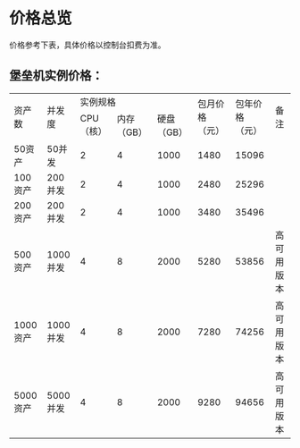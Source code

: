 # 价格总览

价格参考下表，具体价格以控制台扣费为准。

## 堡垒机实例价格：

<table>
   <tr>
      <td rowspan="2" colspan="1">资产数</td>
      <td rowspan="2" colspan="1">并发度</td>
      <td colspan="3">实例规格</td>
      <td rowspan="2" colspan="1">包月价格（元）</td>
      <td rowspan="2" colspan="1">包年价格（元）</td>
      <td rowspan="2" colspan="1">备注</td>
   </tr>
   <tr>
      <td>CPU（核）</td>
      <td>内存（GB）</td> 
      <td>硬盘（GB）</td>    
   </tr>
   <tr>
      <td>50资产</td>
      <td>50并发</td>
      <td>2</td>
      <td>4</td>
      <td>1000</td>
      <td>1480</td>
      <td>15096</td>
      <td></td>
   </tr>
   <tr>
      <td>100资产</td>
      <td>200并发</td>
      <td>2</td>
      <td>4</td>
      <td>1000</td>
      <td>2480</td>
      <td>25296</td>
      <td></td>
   </tr>
   <tr>
      <td>200资产</td>
      <td>200并发</td>
      <td>2</td>
      <td>4</td>
      <td>1000</td>
      <td>3480</td>
      <td>35496</td>
      <td></td>
   </tr>
   <tr>
      <td>500资产</td>
      <td>1000并发</td>
      <td>4</td>
      <td>8</td>
      <td>2000</td>
      <td>5280</td>
      <td>53856</td>
      <td>高可用版本</td>
   </tr>
   <tr>
      <td>1000资产</td>
      <td>1000并发</td>
      <td>4</td>
      <td>8</td>
      <td>2000</td>
      <td>7280</td>
      <td>74256</td>
      <td>高可用版本</td>
   </tr>
   <tr>
      <td>5000资产</td>
      <td>5000并发</td>
      <td>4</td>
      <td>8</td>
      <td>2000</td>
      <td>9280</td>
      <td>94656</td>
      <td>高可用版本</td>
   </tr>
  

</table>



